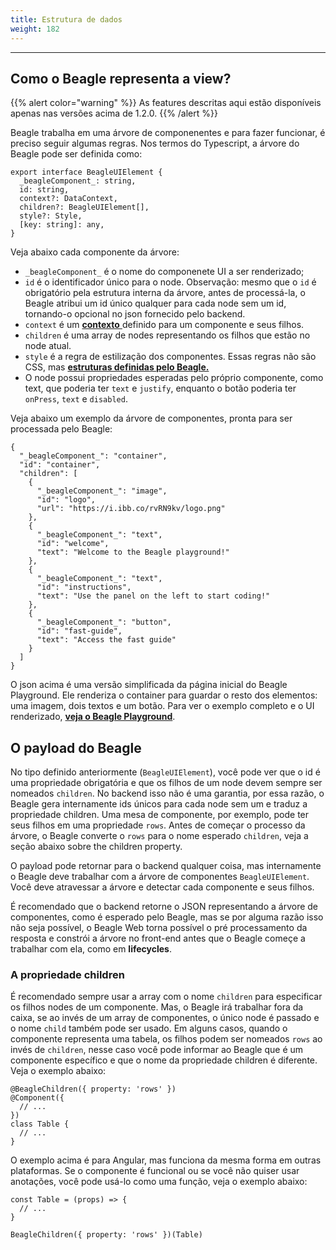 ```yaml
---
title: Estrutura de dados
weight: 182
---
```


---

## Como o Beagle representa a view? 

{{% alert color="warning" %}}
As features descritas aqui estão disponíveis apenas nas versões acima de 1.2.0.
{{% /alert %}}

Beagle trabalha em uma árvore de componenentes e para fazer funcionar, é preciso seguir algumas regras. Nos termos do Typescript, a árvore do Beagle pode ser definida como:

```text
export interface BeagleUIElement {
  _beagleComponent_: string,
  id: string,
  context?: DataContext,
  children?: BeagleUIElement[],
  style?: Style,
  [key: string]: any,
}
```

Veja abaixo cada componente da árvore:

* `_beagleComponent_` é o nome do componenete UI a ser renderizado; 
* `id` é o identificador único para o node. Observação: mesmo que o `id` é obrigatório pela estrutura interna da árvore, antes de processá-la, o Beagle atribui um id único qualquer para cada node sem um id, tornando-o opcional no json fornecido pelo backend. 
* `context` é um [**contexto** ](/pt/api/contexto/)definido para um componente e seus filhos. 
* `children` é uma array de nodes representando os filhos que estão no node atual. 
* `style`  é a regra de estilização dos componentes. Essas regras não são CSS, mas [**estruturas definidas pelo Beagle.**](/pt/recursos/estilização/) 
* O node possui propriedades esperadas pelo próprio componente, como text, que poderia ter `text` e `justify`, enquanto o botão poderia ter `onPress`, `text` e `disabled`.

Veja abaixo um exemplo da árvore de componentes, pronta para ser processada pelo Beagle:

```text
{
  "_beagleComponent_": "container",
  "id": "container",
  "children": [
    {
      "_beagleComponent_": "image",
      "id": "logo",
      "url": "https://i.ibb.co/rvRN9kv/logo.png"
    },
    {
      "_beagleComponent_": "text",
      "id": "welcome",
      "text": "Welcome to the Beagle playground!"
    },
    {
      "_beagleComponent_": "text",
      "id": "instructions",
      "text": "Use the panel on the left to start coding!"
    },
    {
      "_beagleComponent_": "button",
      "id": "fast-guide",
      "text": "Access the fast guide"
    }
  ]
}
```

O json acima é uma versão simplificada da página inicial do Beagle Playground. Ele renderiza o container para guardar o resto dos elementos: uma imagem, dois textos e um botão. Para ver o exemplo completo e o UI renderizado, [**veja o Beagle Playground**](https://beagle-playground.netlify.app/). 

## O payload do Beagle

No tipo definido anteriormente \(`BeagleUIElement`\), você pode ver que o id é uma propriedade obrigatória e que os filhos de um node devem sempre ser nomeados `children`.  No backend isso não é uma garantia, por essa razão, o Beagle gera internamente ids únicos para cada node sem um e traduz a propriedade children. Uma mesa de componente, por exemplo, pode ter seus filhos em uma propriedade `rows`. Antes de começar o processo da árvore, o Beagle converte o `rows` para o nome esperado `children`, veja a seção abaixo sobre the children property. 

O payload pode retornar para o backend qualquer coisa, mas internamente o Beagle deve trabalhar com a árvore de componentes `BeagleUIElement`. Você deve atravessar a árvore e detectar cada componente e seus filhos. 

É recomendado que o backend retorne o JSON representando a árvore de componentes, como é esperado pelo Beagle, mas se por alguma razão isso não seja possível, o Beagle Web torna possível o pré processamento da resposta e constrói a árvore no front-end antes que o Beagle começe a trabalhar com ela, como em **lifecycles**.

### A propriedade children

É recomendado sempre usar a array com o nome `children` para especificar os filhos nodes de um componente. Mas, o Beagle irá trabalhar fora da caixa, se ao invés de um array de componentes, o único node é passado e o nome `child` também pode ser usado.  Em alguns casos, quando o componente representa uma tabela, os filhos podem ser nomeados `rows` ao invés de `children`, nesse caso você pode informar ao Beagle que é um componente específico e que o nome da propriedade children é diferente. Veja o exemplo abaixo: 

```text
@BeagleChildren({ property: 'rows' })
@Component({
  // ...
})
class Table {
  // ...
}
```

O exemplo acima é para Angular, mas funciona da mesma forma em outras plataformas. Se o componente é funcional ou se você não quiser usar anotações, você pode usá-lo como uma função, veja o exemplo abaixo: 

```text
const Table = (props) => {
  // ...
}

BeagleChildren({ property: 'rows' })(Table)
```

